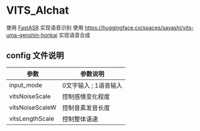 # VITS_AIchat

使用 [FastASR](https://github.com/chenkui164/FastASR) 实现语音识别
使用 https://huggingface.co/spaces/sayashi/vits-uma-genshin-honkai 实现语音合成


## config 文件说明

| 参数            | 参数说明              |
| --------------- | --------------------- |
| input_mode      | 0文字输入 ; 1语音输入 |
| vitsNoiseScale  | 控制感情变化程度      |
| vitsNoiseScaleW | 控制音素发音长度      |
| vitsLengthScale | 控制整体语速          |
